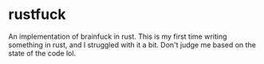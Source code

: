 # rustfuck
An implementation of brainfuck in rust. This is my first time writing something in rust, 
and I struggled with it a bit. Don't judge me based on the state of the code lol.
